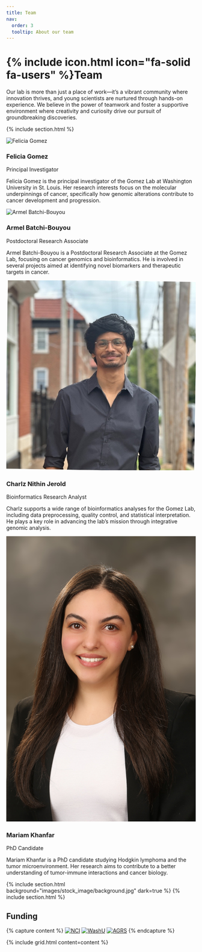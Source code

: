 ```yaml
---
title: Team
nav:
  order: 3
  tooltip: About our team
---
```


# {% include icon.html icon="fa-solid fa-users" %}Team

Our lab is more than just a place of work—it’s a vibrant community where innovation thrives, and young scientists are nurtured through hands-on experience. We believe in the power of teamwork and foster a supportive environment where creativity and curiosity drive our pursuit of groundbreaking discoveries.

{% include section.html %}

<div class="team-container">
  <div class="team-member">
    <img src="images/team/Felicia.jpg" alt="Felicia Gomez" class="team-image">
    <div class="team-description">
      <h3>Felicia Gomez</h3>
      <p>Principal Investigator</p>
      <p>Felicia Gomez is the principal investigator of the Gomez Lab at Washington University in St. Louis. Her research interests focus on the molecular underpinnings of cancer, specifically how genomic alterations contribute to cancer development and progression.</p>
    </div>
  </div>

  <div class="team-member">
    <img src="images/team/Armel.jpg" alt="Armel Batchi-Bouyou" class="team-image">
    <div class="team-description">
      <h3>Armel Batchi-Bouyou</h3>
      <p>Postdoctoral Research Associate</p>
      <p>Armel Batchi-Bouyou is a Postdoctoral Research Associate at the Gomez Lab, focusing on cancer genomics and bioinformatics. He is involved in several projects aimed at identifying novel biomarkers and therapeutic targets in cancer.</p>
    </div>
  </div>

  <div class="team-member">
    <img src="images/team/Charlz.jpeg" alt="Charlz Nithin Jerold" class="team-image">
    <div class="team-description">
      <h3>Charlz Nithin Jerold</h3>
      <p>Bioinformatics Research Analyst</p>
      <p>Charlz supports a wide range of bioinformatics analyses for the Gomez Lab, including data preprocessing, quality control, and statistical interpretation. He plays a key role in advancing the lab’s mission through integrative genomic analysis.</p>
    </div>
  </div>

  <div class="team-member">
    <img src="images/team/MKhanfar_HSG.jpg" alt="Mariam Khanfar" class="team-image">
    <div class="team-description">
      <h3>Mariam Khanfar</h3>
      <p>PhD Candidate</p>
      <p>Mariam Khanfar is a PhD candidate studying Hodgkin lymphoma and the tumor microenvironment. Her research aims to contribute to a better understanding of tumor-immune interactions and cancer biology.</p>
    </div>
  </div>
</div>

{% include section.html background="images/stock_image/background.jpg" dark=true %}
{% include section.html %}

## Funding

{% capture content %}
[![NCI](https://feliciagomezlab.github.io/Gomez-Lab.github.io/images/funding/nci-logo.png)](https://www.cancer.gov/)
[![WashU](https://feliciagomezlab.github.io/Gomez-Lab.github.io/images/funding/Washu_medicine.png)](https://medicine.wustl.edu/)
[![AGRS](https://feliciagomezlab.github.io/Gomez-Lab.github.io/images/funding/ACS-1.png)](https://www.americanresearchgrants.org/)
{% endcapture %}

{% include grid.html content=content %}
